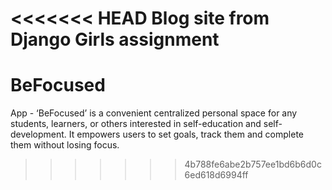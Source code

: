 <<<<<<< HEAD
Blog site from Django Girls assignment
=======
# BeFocused
App - ‘BeFocused’ is a convenient centralized personal space for any students, learners, or others interested in self-education and self-development. It empowers users to set goals, track them and complete them without losing focus. 
>>>>>>> 4b788fe6abe2b757ee1bd6b6d0c6ed618d6994ff

